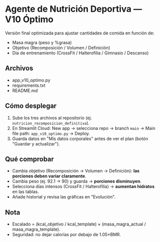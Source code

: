 # Agente de Nutrición Deportiva — V10 Óptimo

Versión final optimizada para ajustar cantidades de comida en función de:
- Masa magra (peso y %grasa)
- Objetivo (Recomposición / Volumen / Definición)
- Día de entrenamiento (CrossFit / Halterofilia / Gimnasio / Descanso)

## Archivos
- app_v10_optimo.py
- requirements.txt
- README.md

## Cómo desplegar
1. Sube los tres archivos al repositorio (ej. `nutricion_recomposicion_definitiva`).
2. En Streamlit Cloud: New app → selecciona repo → branch `main` → Main file path: `app_v10_optimo.py` → Deploy.
3. Guarda datos en "Mis datos corporales" antes de ver el plan (botón "Guardar y actualizar").

## Qué comprobar
- Cambia objetivo (Recomposición → Volumen → Definición): **las porciones deben variar claramente**.
- Cambia peso (ej. 92.1 → 90) y guarda → **porciones disminuyen**.
- Selecciona días intensos (CrossFit / Halterofilia) → **aumentan hidratos** en las tablas.
- Añade historial y revisa las gráficas en "Evolución".

## Nota
- Escalado = (kcal_objetivo / kcal_template) × (masa_magra_actual / masa_magra_template).
- Seguridad: no dejar calorías por debajo de 1.05×BMR.

